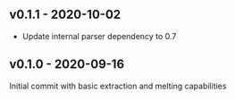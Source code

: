 ## v0.1.1 - 2020-10-02

* Update internal parser dependency to 0.7

## v0.1.0 - 2020-09-16

Initial commit with basic extraction and melting capabilities
